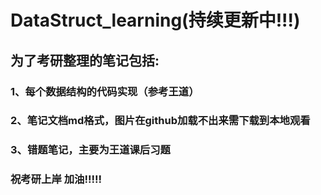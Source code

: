 # DataStruct_learning(持续更新中!!!)

## 为了考研整理的笔记包括: 
  ### 1、每个数据结构的代码实现（参考王道）
  ### 2、笔记文档md格式，图片在github加载不出来需下载到本地观看 
  ### 3、错题笔记，主要为王道课后习题 
### 祝考研上岸 加油!!!!!
